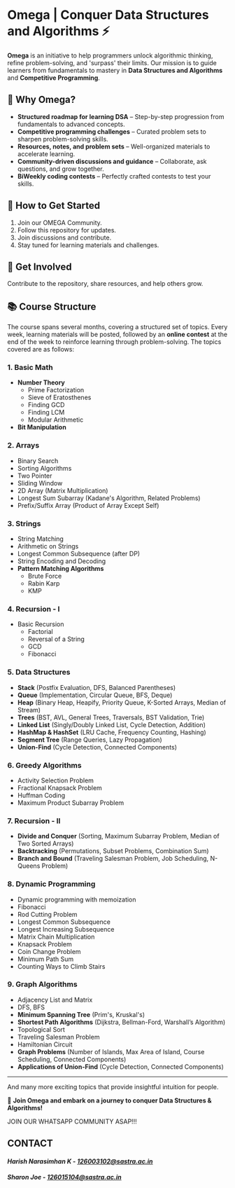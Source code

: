 # Omega | Conquer Data Structures and Algorithms ⚡  

**Omega** is an initiative to help programmers unlock algorithmic thinking, refine problem-solving, and 'surpass' their limits. Our mission is to guide learners from fundamentals to mastery in **Data Structures and Algorithms** and **Competitive Programming**.  

## 🚀 Why Omega?  
- **Structured roadmap for learning DSA** – Step-by-step progression from fundamentals to advanced concepts.  
- **Competitive programming challenges** – Curated problem sets to sharpen problem-solving skills.  
- **Resources, notes, and problem sets** – Well-organized materials to accelerate learning.  
- **Community-driven discussions and guidance** – Collaborate, ask questions, and grow together.  
- **BiWeekly coding contests** – Perfectly crafted contests to test your skills.   


## 📌 How to Get Started  
1. Join our OMEGA Community.  
2. Follow this repository for updates.  
3. Join discussions and contribute.  
4. Stay tuned for learning materials and challenges.  

## 🌟 Get Involved  
Contribute to the repository, share resources, and help others grow.  


## 📚 Course Structure  
The course spans several months, covering a structured set of topics. Every week, learning materials will be posted, followed by an **online contest** at the end of the week to reinforce learning through problem-solving. The topics covered are as follows:  

### 1. Basic Math  
- **Number Theory**  
  - Prime Factorization  
  - Sieve of Eratosthenes  
  - Finding GCD  
  - Finding LCM  
  - Modular Arithmetic  
- **Bit Manipulation**  

### 2. Arrays  
- Binary Search  
- Sorting Algorithms  
- Two Pointer  
- Sliding Window  
- 2D Array (Matrix Multiplication)  
- Longest Sum Subarray (Kadane's Algorithm, Related Problems)  
- Prefix/Suffix Array (Product of Array Except Self)  

### 3. Strings  
- String Matching  
- Arithmetic on Strings  
- Longest Common Subsequence (after DP)  
- String Encoding and Decoding  
- **Pattern Matching Algorithms**  
  - Brute Force  
  - Rabin Karp  
  - KMP  

### 4. Recursion - I  
- Basic Recursion  
  - Factorial  
  - Reversal of a String  
  - GCD  
  - Fibonacci  

### 5. Data Structures  
- **Stack** (Postfix Evaluation, DFS, Balanced Parentheses)  
- **Queue** (Implementation, Circular Queue, BFS, Deque)  
- **Heap** (Binary Heap, Heapify, Priority Queue, K-Sorted Arrays, Median of Stream)  
- **Trees** (BST, AVL, General Trees, Traversals, BST Validation, Trie)  
- **Linked List** (Singly/Doubly Linked List, Cycle Detection, Addition)  
- **HashMap & HashSet** (LRU Cache, Frequency Counting, Hashing)  
- **Segment Tree** (Range Queries, Lazy Propagation)  
- **Union-Find** (Cycle Detection, Connected Components)  

### 6. Greedy Algorithms  
- Activity Selection Problem  
- Fractional Knapsack Problem  
- Huffman Coding  
- Maximum Product Subarray Problem  

### 7. Recursion - II  
- **Divide and Conquer** (Sorting, Maximum Subarray Problem, Median of Two Sorted Arrays)  
- **Backtracking** (Permutations, Subset Problems, Combination Sum)  
- **Branch and Bound** (Traveling Salesman Problem, Job Scheduling, N-Queens Problem)  

### 8. Dynamic Programming  
- Dynamic programming with memoization  
- Fibonacci  
- Rod Cutting Problem  
- Longest Common Subsequence  
- Longest Increasing Subsequence  
- Matrix Chain Multiplication  
- Knapsack Problem  
- Coin Change Problem  
- Minimum Path Sum  
- Counting Ways to Climb Stairs  

### 9. Graph Algorithms  
- Adjacency List and Matrix  
- DFS, BFS  
- **Minimum Spanning Tree** (Prim's, Kruskal's)  
- **Shortest Path Algorithms** (Dijkstra, Bellman-Ford, Warshall’s Algorithm)  
- Topological Sort  
- Traveling Salesman Problem  
- Hamiltonian Circuit  
- **Graph Problems** (Number of Islands, Max Area of Island, Course Scheduling, Connected Components)  
- **Applications of Union-Find** (Cycle Detection, Connected Components)  

---  
And many more exciting topics that provide insightful intuition for people.

🚀 **Join Omega and embark on a journey to conquer Data Structures & Algorithms!**

JOIN OUR WHATSAPP COMMUNITY ASAP!!! 

## CONTACT
#### *Harish Narasimhan K* - *126003102@sastra.ac.in*
#### *Sharon Joe* - *126015104@sastra.ac.in*

